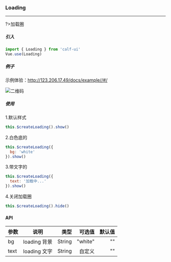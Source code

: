 ### Loading

---

?>加载圈

##### 引入

```javascript
import { Loading } from 'calf-ui'
Vue.use(Loading)
```

##### 例子

示例体验：http://123.206.17.49/docs/example//#/

![二维码](https://raw.githubusercontent.com/wendaosanshou/calf-ui/master/docs/assets/example-qrcode.png)

##### 使用

1.默认样式

```js
this.$createLoading().show()
```

2.白色底的

```js
this.$createLoading({
  bg: 'white'
}).show()
```

3.带文字的

```js
this.$createLoading({
  text: '加载中...'
}).show()
```

4.关闭加载圈

```js
this.$createLoading().hide()
```

#### API

| 参数 |     说明     |   类型 |  可选值 | 默认值 |
| ---- | :----------: | -----: | ------: | -----: |
| bg   | loading 背景 | String | "white" |     "" |
| text | loading 文字 | String |  自定义 |     "" |
